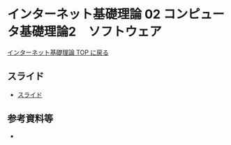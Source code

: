 # インターネット基礎理論 02 コンピュータ基礎理論2　ソフトウェア

[インターネット基礎理論 TOP に戻る](./index.md)

## スライド
- [スライド](./btoi_03slide.pdf)

## 参考資料等
- 


